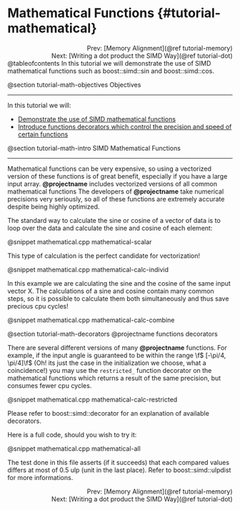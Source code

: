 Mathematical Functions {#tutorial-mathematical}
=========

<div style="text-align: right;" markdown="1">Prev: [Memory Alignment](@ref tutorial-memory)</div>
<div style="text-align: right;" markdown="1">Next: [Writing a dot product the SIMD Way](@ref tutorial-dot)</div>
@tableofcontents
In this tutorial we will demonstrate the use of SIMD mathematical functions
such as boost::simd::sin and boost::simd::cos.

@section tutorial-math-objectives Objectives

-------------------------------------

In this tutorial we will:
- [Demonstrate the use of SIMD mathematical functions](#tutorial-math-intro)
- [Introduce functions decorators which control the precision and speed of certain functions](#tutorial-math-decorators)

@section tutorial-math-intro SIMD Mathematical Functions

-------------------------------------

Mathematical functions can be very expensive, so using a vectorized version of
these functions is of great benefit, especially if you have a large input array.
**@projectname**  includes vectorized versions of all common mathematical functions
The developers of **@projectname** take numerical precisions very seriously, so all of these
functions are extremely accurate despite being highly optimized.

The standard way to calculate the sine or cosine of a vector of data is to loop over the data
and calculate the sine and cosine of each element:

@snippet mathematical.cpp mathematical-scalar

This type of calculation is the perfect candidate for vectorization!

@snippet mathematical.cpp mathematical-calc-individ

In this example we are calculating the sine and the cosine of the same input vector X. The calculations
of a sine and cosine contain many common steps, so it is possible to calculate them both simultaneously
and thus save precious cpu cycles!

@snippet mathematical.cpp mathematical-calc-combine

@section tutorial-math-decorators @projectname functions decorators

There are several different versions of many **@projectname** functions. For
example, if the input angle is guaranteed to be within the range
\f$ [-\pi/4, \pi/4]\f$ (Oh! its just the case in the initialization we choose, what a coincidence!)
you may use the `restricted_` function decorator on the mathematical functions
which returns a result of the same precision, but consumes fewer cpu cycles.

@snippet mathematical.cpp mathematical-calc-restricted

Please refer to boost::simd::decorator for an explanation of available decorators.

Here is a full code, should you wish to try it:

@snippet mathematical.cpp mathematical-all

The test done in this file asserts (if it succeeds) that each compared values differs
at most of 0.5 ulp (unit in the last place). Refer to boost::simd::ulpdist for more informations.

<div style="text-align: right;" markdown="1">Prev: [Memory Alignment](@ref tutorial-memory)</div>
<div style="text-align: right;" markdown="1">Next: [Writing a dot product the SIMD Way](@ref tutorial-dot)</div>
